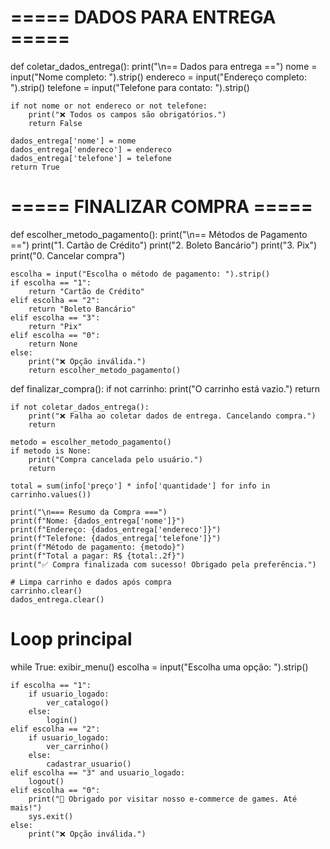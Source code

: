 # ===== DADOS PARA ENTREGA =====
def coletar_dados_entrega():
    print("\n== Dados para entrega ==")
    nome = input("Nome completo: ").strip()
    endereco = input("Endereço completo: ").strip()
    telefone = input("Telefone para contato: ").strip()

    if not nome or not endereco or not telefone:
        print("❌ Todos os campos são obrigatórios.")
        return False

    dados_entrega['nome'] = nome
    dados_entrega['endereco'] = endereco
    dados_entrega['telefone'] = telefone
    return True


# ===== FINALIZAR COMPRA =====
def escolher_metodo_pagamento():
    print("\n== Métodos de Pagamento ==")
    print("1. Cartão de Crédito")
    print("2. Boleto Bancário")
    print("3. Pix")
    print("0. Cancelar compra")

    escolha = input("Escolha o método de pagamento: ").strip()
    if escolha == "1":
        return "Cartão de Crédito"
    elif escolha == "2":
        return "Boleto Bancário"
    elif escolha == "3":
        return "Pix"
    elif escolha == "0":
        return None
    else:
        print("❌ Opção inválida.")
        return escolher_metodo_pagamento()

def finalizar_compra():
    if not carrinho:
        print("O carrinho está vazio.")
        return

    if not coletar_dados_entrega():
        print("❌ Falha ao coletar dados de entrega. Cancelando compra.")
        return

    metodo = escolher_metodo_pagamento()
    if metodo is None:
        print("Compra cancelada pelo usuário.")
        return

    total = sum(info['preço'] * info['quantidade'] for info in carrinho.values())

    print("\n=== Resumo da Compra ===")
    print(f"Nome: {dados_entrega['nome']}")
    print(f"Endereço: {dados_entrega['endereco']}")
    print(f"Telefone: {dados_entrega['telefone']}")
    print(f"Método de pagamento: {metodo}")
    print(f"Total a pagar: R$ {total:.2f}")
    print("✅ Compra finalizada com sucesso! Obrigado pela preferência.")

    # Limpa carrinho e dados após compra
    carrinho.clear()
    dados_entrega.clear()

# Loop principal
while True:
    exibir_menu()
    escolha = input("Escolha uma opção: ").strip()

    if escolha == "1":
        if usuario_logado:
            ver_catalogo()
        else:
            login()
    elif escolha == "2":
        if usuario_logado:
            ver_carrinho()
        else:
            cadastrar_usuario()
    elif escolha == "3" and usuario_logado:
        logout()
    elif escolha == "0":
        print("🛒 Obrigado por visitar nosso e-commerce de games. Até mais!")
        sys.exit()
    else:
        print("❌ Opção inválida.")
